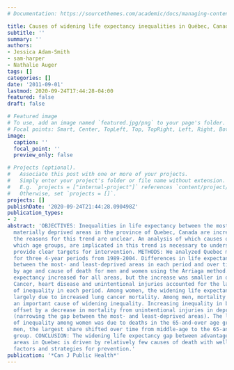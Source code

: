```yaml
---
# Documentation: https://sourcethemes.com/academic/docs/managing-content/

title: Causes of widening life expectancy inequalities in Québec, Canada, 1989-2004
subtitle: ''
summary: ''
authors:
- Jessica Adam-Smith
- sam-harper
- Nathalie Auger
tags: []
categories: []
date: '2011-09-01'
lastmod: 2020-09-24T17:44:28-04:00
featured: false
draft: false

# Featured image
# To use, add an image named `featured.jpg/png` to your page's folder.
# Focal points: Smart, Center, TopLeft, Top, TopRight, Left, Right, BottomLeft, Bottom, BottomRight.
image:
  caption: ''
  focal_point: ''
  preview_only: false

# Projects (optional).
#   Associate this post with one or more of your projects.
#   Simply enter your project's folder or file name without extension.
#   E.g. `projects = ["internal-project"]` references `content/project/deep-learning/index.md`.
#   Otherwise, set `projects = []`.
projects: []
publishDate: '2020-09-24T21:44:28.090498Z'
publication_types:
- 2
abstract: 'OBJECTIVES: Inequalities in life expectancy between the most and least
  materially deprived areas in the province of Quebec, Canada are increasing, but
  the reasons for this trend are unclear. An analysis of which causes of death, in
  which age groups, are implicated in this trend is necessary to understand it and
  provide clear targets for intervention. METHODS: We analyzed Quebec mortality data
  for three 4-year periods from 1989-2004. Differences in life expectancy at birth
  between the most- and least-deprived areas in each period and over time were decomposed
  by age and cause of death for men and women using the Arriaga method. RESULTS: Life
  expectancy increased for all areas, but the increase was smaller in deprived areas.
  Cancer, heart disease and unintentional injuries accounted for the largest shares
  of inequality in each period. Among women, the widening life expectancy gap was
  largely due to increased lung cancer mortality. Among men, mortality from HIV was
  an important cause of widening inequality. Increasing inequality in both sexes was
  offset by a decrease in mortality from unintentional injuries in deprived areas
  (narrowing the gap between the most- and least-deprived areas). The largest share
  of inequality among women was due to deaths in the 65-and-over age group. Among
  men, the largest share shifted over time from middle-age to the 65-and-over age
  group. CONCLUSION: The widening life expectancy gap between advantaged and disadvantaged
  areas in Quebec is driven by relatively few causes of death with well-known risk
  factors and strategies for prevention.'
publication: '*Can J Public Health*'
---
```

